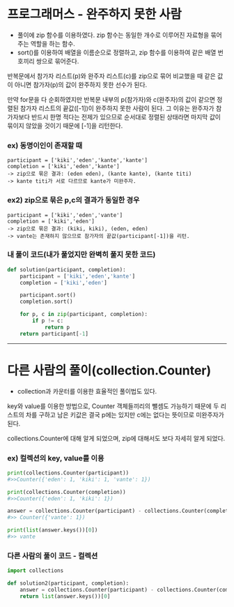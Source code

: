 프로그래머스 - 완주하지 못한 사람
=============

* 풀이에 zip 함수를 이용하였다. zip 함수는 동일한 개수로 이루어진 자료형을 묶어주는 역할을 하는 함수.
* sort()를 이용하여 배열을 이름순으로 정렬하고, zip 함수를 이용하여 같은 배열 번호끼리 쌍으로 묶어준다.

반복문에서 참가자 리스트(p)와 완주자 리스트(c)를 zip으로 묶어 비교했을 때 같은 값이 아니면
참가자(p)의 값이 완주하지 못한 선수가 된다.

만약 for문을 다 순회하였지만 반복문 내부의 p(참가자)와 c(완주자)의 값이 같으면 정렬된 참가자 리스트의 끝값([-1])이 완주하지 못한 사람이 된다.
그 이유는 완주자가 참가자보다 반드시 한명 적다는 전제가 있으므로
순서대로 정렬된 상태라면 마지막 값이 묶이지 않았을 것이기 때문에 [-1]을 리턴한다.


### ex) 동명이인이 존재할 때
```
participant = ['kiki','eden','kante','kante']
completion = ['kiki','eden','kante']
-> zip으로 묶은 결과: (eden eden), (kante kante), (kante titi)
-> kante titi가 서로 다르므로 kante가 미완주자.
```

### ex2) zip으로 묶은 p,c의 결과가 동일한 경우
```
participant = ['kiki','eden','vante']
completion = ['kiki','eden']
-> zip으로 묶은 결과: (kiki, kiki), (eden, eden)
-> vante는 존재하지 않으므로 참가자의 끝값(participant[-1])을 리턴.
```

### 내 풀이 코드(내가 풀었지만 완벽히 풀지 못한 코드)
```python
def solution(participant, completion):
    participant = ['kiki','eden','kante']
    completion = ['kiki','eden']

    participant.sort()
    completion.sort()

    for p, c in zip(participant, completion):
        if p != c:
            return p
    return participant[-1]
 ```
 
- - -

# 다른 사람의 풀이(collection.Counter)
* collection과 카운터를 이용한 효율적인 풀이법도 있다.

key와 value를 이용한 방법으로, Counter 객체들끼리의 뺄셈도 가능하기 때문에
두 리스트의 차를 구하고 남은 키값은 결국 p에는 있지만 c에는 없다는 뜻이므로 미완주자가 된다.

collections.Counter에 대해 알게 되었으며, zip에 대해서도 보다 자세히 알게 되었다.

### ex) 컬렉션의 key, value를 이용
```python
print(collections.Counter(participant))
#>>Counter({'eden': 1, 'kiki': 1, 'vante': 1})

print(collections.Counter(completion))
#>>Counter({'eden': 1, 'kiki': 1})

answer = collections.Counter(participant) - collections.Counter(completion)
#>> Counter({'vante': 1})

print(list(answer.keys())[0])
#>> vante
 ```

### 다른 사람의 풀이 코드 - 컬렉션
```python
import collections

def solution2(participant, completion):
    answer = collections.Counter(participant) - collections.Counter(completion)
    return list(answer.keys())[0]
```

